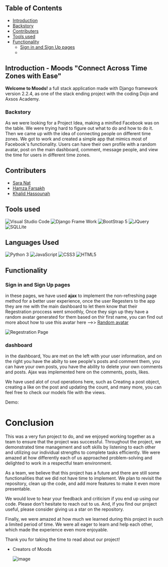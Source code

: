 ## Table of Contents
- [Introduction](#Introduction)
- [Backstory](#Backstory)
- [Contributers](#Contributers)
- [Tools used ](#Tools-used)
- [Functionality](#Functionality)
  - [Sign in and Sign Up pages](#Sign-in-and-Sign-Up-pages)
  - 



## Introduction - Moods "Connect Across Time Zones with Ease"

**Welcome to Moods!** a full stack application made with Django framework version 2.2.4, as one of the stack ending project with the coding Dojo and Axsos Academy. 

### Backstory

As we were looking for a Project Idea, making a minified Facebook was on the table. We were trying hard to figure out what to do and how to do it. Then we came up with the idea of connecting people on different time zones. We got to work and created a simple app that mimics most of Facebook's functionality. Users can have their own profile with a random avatar, post on the main dashboard, comment, message people, and view the time for users in different time zones.

## Contributers

* <a href="https://github.com/saranatour1">Sara  Nat</a>
* <a href="https://github.com/hamzafarsakh">Hamza Farsakh </a>
* <a href="https://github.com/KhalidHassouna">Khalid Hassounah </a>

## Tools used 
 ![Visual Studio Code](https://img.shields.io/badge/Visual_Studio_Code-0078D4?style=for-the-badge&logo=visual%20studio%20code&logoColor=white)
 ![Django Frame Work ](https://img.shields.io/badge/Django-092E20?style=for-the-badge&logo=django&logoColor=green)
 ![BootStrap 5](https://img.shields.io/badge/Bootstrap-563D7C?style=for-the-badge&logo=bootstrap&logoColor=white)
 ![JQuery](https://img.shields.io/badge/jQuery-0769AD?style=for-the-badge&logo=jquery&logoColor=white)
 ![SQLLite](https://img.shields.io/badge/SQLite-07405E?style=for-the-badge&logo=sqlite&logoColor=white)

## Languages Used 
 ![Python 3](https://img.shields.io/badge/Python-FFD43B?style=for-the-badge&logo=python&logoColor=blue)
 ![ JavaScript  ](https://img.shields.io/badge/JavaScript-323330?style=for-the-badge&logo=javascript&logoColor=F7DF1E)
 ![CSS3 ](https://img.shields.io/badge/CSS3-1572B6?style=for-the-badge&logo=css3&logoColor=white)
 ![HTML5  ](https://img.shields.io/badge/HTML5-E34F26?style=for-the-badge&logo=html5&logoColor=white)
 

## Functionality

### Sign in and Sign Up pages
in these pages, we have used **ajax** to implement the non-refreshing page method for a better user experience, once the user Regesters to the app they are me with the main dashboard to let them know that their Regestration proccess went smoothly, Once they sign up they have a random avatar generated for them based on thir first name, you can find out more about how to use this avatar here -->> [Random avatar](https://www.stefanjudis.com/blog/apis-to-generate-random-user-avatars/#multiavatar-api)
<!-- How to center this -->

![Regestration Page](https://user-images.githubusercontent.com/77834808/231585866-c7c0793b-d8e5-457c-a6f8-243a2aea0075.gif)


### dashboard 
in the dashboard, You are met on the left with your user information, and on the right you have the abilty to see people's posts and comment them, you can have your own posts, you have the ability to delete your own comments and posts. Ajax was implemented here on the comments, posts, likes. 

We have used alot of crud operations here, such as Creating a post object, creating a like on the post and updating the count, and many more, you can feel free to check our models file with the views. 

Demo: 



# Conclusion 

This was a very fun project to do, and we enjoyed working together as a team to ensure that the project was successful. Throughout the project, we demonstrated time management and soft skills by listening to each other and utilizing our individual strengths to complete tasks efficiently. We were amazed at how differently each of us approached problem-solving and delighted to work in a respectful team environment.

As a team, we believe that this project has a future and there are still some functionalities that we did not have time to implement. We plan to revisit the repository, clean up the code, and add more features to make it even more presentable. 

We would love to hear your feedback and criticism if you end up using our code. Please don't hesitate to reach out to us. And, if you find our project useful, please consider giving us a star on the repository. 

Finally, we were amazed at how much we learned during this project in such a limited period of time. We were all eager to learn and help each other, which made the experience even more enjoyable.

Thank you for taking the time to read about our project!

- Creators of Moods 



  ![image](https://user-images.githubusercontent.com/77834808/230228434-15fbe2c1-dc37-4518-9f00-9affb391acb0.png)
